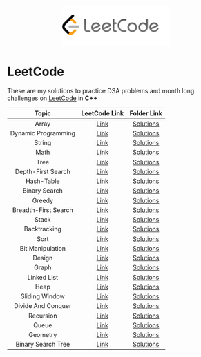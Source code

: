<p align="center">
  <img src="lclogo.png" width="250">
</p>

# LeetCode

These are my solutions to practice DSA problems and month long challenges on [LeetCode](https://leetcode.com/problemset/algorithms/) in **C++**

| Topic| LeetCode Link| Folder Link|
|  :--------: |  :--------: | :--------: |
| Array | [Link]() | [Solutions]()|
| Dynamic Programming | [Link]() | [Solutions]()|
| String | [Link]() | [Solutions]()|
| Math | [Link]() | [Solutions]()|
| Tree | [Link](https://leetcode.com/tag/tree/) | [Solutions](https://github.com/iamishansharma/Placement-Preparation/tree/master/DSA/LeetCode/Tree)|
| Depth-First Search | [Link]() | [Solutions]()|
| Hash-Table | [Link]() | [Solutions]()|
| Binary Search | [Link]() | [Solutions]()|
| Greedy | [Link]() | [Solutions]()|
| Breadth-First Search | [Link]() | [Solutions]()|
| Stack | [Link]() | [Solutions]()|
| Backtracking | [Link]() | [Solutions]()|
| Sort | [Link]() | [Solutions]()|
| Bit Manipulation | [Link]() | [Solutions]()|
| Design | [Link]() | [Solutions]()|
| Graph | [Link]() | [Solutions]()|
| Linked List | [Link]() | [Solutions]()|
| Heap | [Link]() | [Solutions]()|
| Sliding Window | [Link]() | [Solutions]()|
| Divide And Conquer | [Link]() | [Solutions]()|
| Recursion | [Link]() | [Solutions]()|
| Queue | [Link]() | [Solutions]()|
| Geometry | [Link]() | [Solutions]()|
| Binary Search Tree | [Link]() | [Solutions]()|
